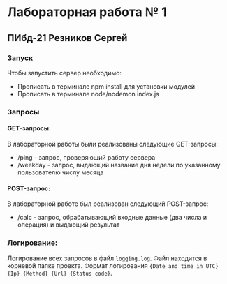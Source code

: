 # Лабораторная работа № 1
## ПИбд-21 Резников Сергей
### Запуск
Чтобы запустить сервер необходимо:
* Прописать в терминале npm install для установки модулей
* Прописать в терминале node/nodemon index.js

### Запросы
#### GET-запросы:
В лабораторной работы были реализованы следующие GET-запросы:
* /ping - запрос, проверяющий работу сервера 
* /weekday - запрос, выдающий название дня недели по указанному пользователю числу месяца
#### POST-запрос:
В лабораторной работе был реализован следующий POST-запрос:
* /calc - запрос, обрабатывающий входные данные (два числа и операция) и выдающий результат


### Логирование:
Логирование всех запросов в файл `logging.log`. Файл находится в корневой папке проекта. Формат логирования `{Date and time in UTC} {Ip} {Method} {Url} {Status code}`.